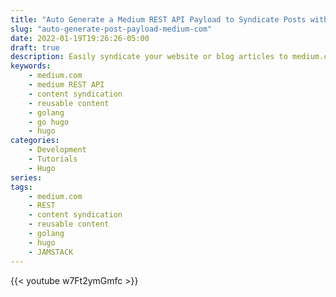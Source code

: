 ```yaml
---
title: "Auto Generate a Medium REST API Payload to Syndicate Posts with Hugo"
slug: "auto-generate-post-payload-medium-com"
date: 2022-01-19T19:26:26-05:00
draft: true
description: Easily syndicate your website or blog articles to medium.com with hugo by automatically generating an API payload for the Medium REST API.
keywords:
    - medium.com
    - medium REST API
    - content syndication
    - reusable content
    - golang
    - go hugo
    - hugo
categories: 
    - Development
    - Tutorials
    - Hugo
series:
tags:
    - medium.com
    - REST
    - content syndication
    - reusable content
    - golang
    - hugo
    - JAMSTACK
---
```




{{< youtube w7Ft2ymGmfc >}}